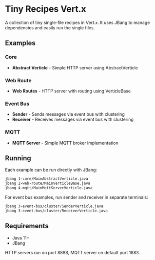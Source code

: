# Tiny Recipes Vert.x

A collection of tiny single-file recipes in Vert.x.
It uses JBang to manage dependencies and easily run the single files.

## Examples

### Core
- **Abstract Verticle** - Simple HTTP server using AbstractVerticle

### Web Route
- **Web Routes** - HTTP server with routing using VerticleBase

### Event Bus
- **Sender** - Sends messages via event bus with clustering
- **Receiver** - Receives messages via event bus with clustering

### MQTT
- **MQTT Server** - Simple MQTT broker implementation

## Running

Each example can be run directly with JBang:

```bash
jbang 1-core/MainAbstractVerticle.java
jbang 2-web-route/MainVerticleBase.java
jbang 4-mqtt/MainMqttServerVerticle.java
```

For event bus examples, run sender and receiver in separate terminals:
```bash
jbang 3-event-bus/cluster/SenderVerticle.java
jbang 3-event-bus/cluster/ReceiverVerticle.java
```

## Requirements

- Java 11+
- JBang

HTTP servers run on port 8888, MQTT server on default port 1883.
